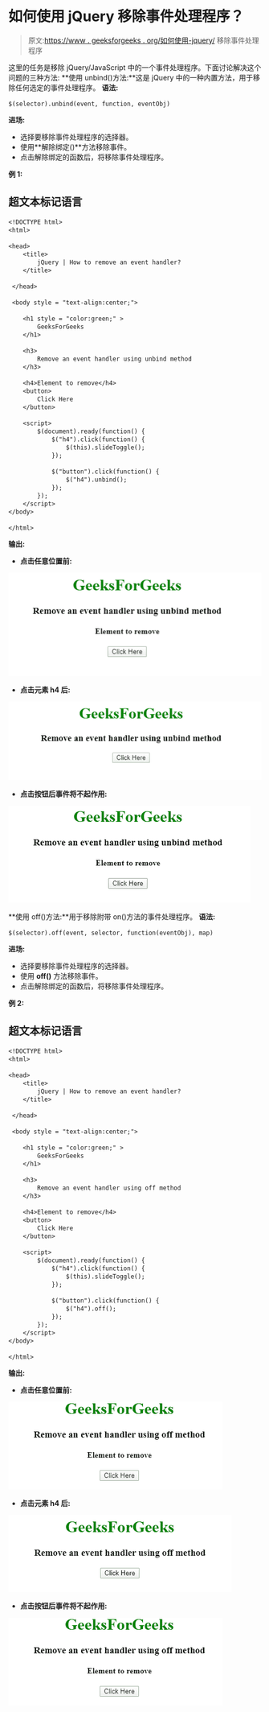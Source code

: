 # 如何使用 jQuery 移除事件处理程序？

> 原文:[https://www . geeksforgeeks . org/如何使用-jquery/](https://www.geeksforgeeks.org/how-to-remove-an-event-handler-using-jquery/) 移除事件处理程序

这里的任务是移除 jQuery/JavaScript 中的一个事件处理程序。下面讨论解决这个问题的三种方法:
**使用 unbind()方法:**这是 jQuery 中的一种内置方法，用于移除任何选定的事件处理程序。
**语法:**

```
$(selector).unbind(event, function, eventObj)
```

**进场:**

*   选择要移除事件处理程序的选择器。
*   使用**解除绑定()**方法移除事件。
*   点击解除绑定的函数后，将移除事件处理程序。

**例 1:**

## 超文本标记语言

```
<!DOCTYPE html>  
<html>  

<head> 
    <title> 
        jQuery | How to remove an event handler?
    </title> 

 </head> 

 <body style = "text-align:center;">  

    <h1 style = "color:green;" >  
        GeeksForGeeks  
    </h1>

    <h3>
        Remove an event handler using unbind method
    </h3>

    <h4>Element to remove</h4>    
    <button> 
        Click Here 
    </button> 

    <script>
        $(document).ready(function() {
            $("h4").click(function() {
                $(this).slideToggle();
            });

            $("button").click(function() {
                $("h4").unbind();
            });
        });
    </script>
</body>  

</html> 
```

**输出:**

*   **点击任意位置前:**

![](img/08fd1ee1f3df09842a306551cb37645e.png)

*   **点击元素 h4 后:**

![](img/167729e028b9e129ff6a748b79cdff24.png)

*   **点击按钮后事件将不起作用:**

![](img/3ad2da02960f49db7d2d19159fcb4094.png)

**使用 off()方法:**用于移除附带 on()方法的事件处理程序。
**语法:**

```
$(selector).off(event, selector, function(eventObj), map)
```

**进场:**

*   选择要移除事件处理程序的选择器。
*   使用 **off()** 方法移除事件。
*   点击解除绑定的函数后，将移除事件处理程序。

**例 2:**

## 超文本标记语言

```
<!DOCTYPE html>  
<html>  

<head> 
    <title> 
        jQuery | How to remove an event handler?
    </title> 

 </head> 

 <body style = "text-align:center;">  

    <h1 style = "color:green;" >  
        GeeksForGeeks  
    </h1>

    <h3>
        Remove an event handler using off method
    </h3>

    <h4>Element to remove</h4>    
    <button> 
        Click Here 
    </button> 

    <script>
        $(document).ready(function() {
            $("h4").click(function() {
                $(this).slideToggle();
            });

            $("button").click(function() {
                $("h4").off();
            });
        });
    </script>
</body>  

</html> 
```

**输出:**

*   **点击任意位置前:**

![](img/eabaa9c549585b83d53caba6d2b2d012.png)

*   **点击元素 h4 后:**

![](img/ae3532f0231a674b601a392e0398fb83.png)

*   **点击按钮后事件将不起作用:**

![](img/d3fc1c630d73f767dafa9f82d94557e8.png)